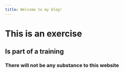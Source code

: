 ```yaml
---
title: Welcome to my blog!
---
```

# This is an exercise
## Is part of a training
### There will not be any substance to this website
